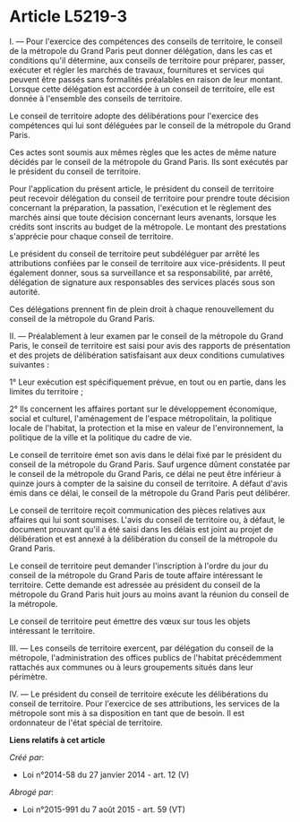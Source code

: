 # Article L5219-3

I. ― Pour l'exercice des compétences des conseils de territoire, le conseil de la métropole du Grand Paris peut donner
délégation, dans les cas et conditions qu'il détermine, aux conseils de territoire pour préparer, passer, exécuter et régler
les marchés de travaux, fournitures et services qui peuvent être passés sans formalités préalables en raison de leur montant.
Lorsque cette délégation est accordée à un conseil de territoire, elle est donnée à l'ensemble des conseils de territoire. 

Le conseil de territoire adopte des délibérations pour l'exercice des compétences qui lui sont déléguées par le conseil de la
métropole du Grand Paris. 

Ces actes sont soumis aux mêmes règles que les actes de même nature décidés par le conseil de la métropole du Grand Paris.
Ils sont exécutés par le président du conseil de territoire. 

Pour l'application du présent article, le président du conseil de territoire peut recevoir délégation du conseil de
territoire pour prendre toute décision concernant la préparation, la passation, l'exécution et le règlement des marchés ainsi
que toute décision concernant leurs avenants, lorsque les crédits sont inscrits au budget de la métropole. Le montant des
prestations s'apprécie pour chaque conseil de territoire. 

Le président du conseil de territoire peut subdéléguer par arrêté les attributions confiées par le conseil de territoire aux
vice-présidents. Il peut également donner, sous sa surveillance et sa responsabilité, par arrêté, délégation de signature aux
responsables des services placés sous son autorité. 

Ces délégations prennent fin de plein droit à chaque renouvellement du conseil de la métropole du Grand Paris. 

II. ― Préalablement à leur examen par le conseil de la métropole du Grand Paris, le conseil de territoire est saisi pour avis
des rapports de présentation et des projets de délibération satisfaisant aux deux conditions cumulatives suivantes : 

1° Leur exécution est spécifiquement prévue, en tout ou en partie, dans les limites du territoire ; 

2° Ils concernent les affaires portant sur le développement économique, social et culturel, l'aménagement de l'espace
métropolitain, la politique locale de l'habitat, la protection et la mise en valeur de l'environnement, la politique de la
ville et la politique du cadre de vie. 

Le conseil de territoire émet son avis dans le délai fixé par le président du conseil de la métropole du Grand Paris. Sauf
urgence dûment constatée par le conseil de la métropole du Grand Paris, ce délai ne peut être inférieur à quinze jours à
compter de la saisine du conseil de territoire. A défaut d'avis émis dans ce délai, le conseil de la métropole du Grand Paris
peut délibérer. 

Le conseil de territoire reçoit communication des pièces relatives aux affaires qui lui sont soumises. L'avis du conseil de
territoire ou, à défaut, le document prouvant qu'il a été saisi dans les délais est joint au projet de délibération et est
annexé à la délibération du conseil de la métropole du Grand Paris. 

Le conseil de territoire peut demander l'inscription à l'ordre du jour du conseil de la métropole du Grand Paris de toute
affaire intéressant le territoire. Cette demande est adressée au président du conseil de la métropole du Grand Paris huit
jours au moins avant la réunion du conseil de la métropole. 

Le conseil de territoire peut émettre des vœux sur tous les objets intéressant le territoire. 

III. ― Les conseils de territoire exercent, par délégation du conseil de la métropole, l'administration des offices publics
de l'habitat précédemment rattachés aux communes ou à leurs groupements situés dans leur périmètre. 

IV. ― Le président du conseil de territoire exécute les délibérations du conseil de territoire. Pour l'exercice de ses
attributions, les services de la métropole sont mis à sa disposition en tant que de besoin. Il est ordonnateur de l'état
spécial de territoire.

**Liens relatifs à cet article**

_Créé par_:

  - Loi n°2014-58 du 27 janvier 2014 - art. 12 (V)

_Abrogé par_:

  - Loi n°2015-991 du 7 août 2015 - art. 59 (VT)
